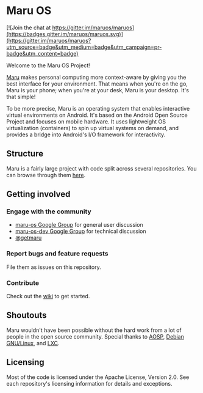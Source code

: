 # Maru OS

[![Join the chat at https://gitter.im/maruos/maruos](https://badges.gitter.im/maruos/maruos.svg)](https://gitter.im/maruos/maruos?utm_source=badge&utm_medium=badge&utm_campaign=pr-badge&utm_content=badge)

Welcome to the Maru OS Project!

[Maru](http://maruos.com) makes personal computing more context-aware by giving you the best interface for your environment. That means when you're on the go, Maru is your phone; when you're at your desk, Maru is your desktop. It's that simple!

To be more precise, Maru is an operating system that enables interactive virtual environments on Android. It's based on the Android Open Source Project and focuses on mobile hardware. It uses lightweight OS virtualization (containers) to spin up virtual systems on demand, and provides a bridge into Android's I/O framework for interactivity.

## Structure

Maru is a fairly large project with code split across several repositories. You can browse through them [here](https://github.com/maruos).

## Getting involved

### Engage with the community

* [maru-os Google Group](https://groups.google.com/forum/#!forum/maru-os) for general user discussion
* [maru-os-dev Google Group](https://groups.google.com/forum/#!forum/maru-os-dev) for technical discussion
* [@getmaru](https://twitter.com/getmaru)

### Report bugs and feature requests

File them as issues on this repository.

### Contribute

Check out the [wiki](https://github.com/maruos/maruos/wiki) to get started.

## Shoutouts

Maru wouldn't have been possible without the hard work from a lot of people in the open source community. Special thanks to [AOSP](https://source.android.com), [Debian GNU/Linux](https://www.debian.org), and [LXC](https://linuxcontainers.org).

## Licensing

Most of the code is licensed under the Apache License, Version 2.0. See each
repository's licensing information for details and exceptions.
